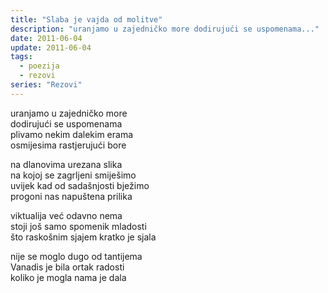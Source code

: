 ```yaml
---
title: "Slaba je vajda od molitve"
description: "uranjamo u zajedničko more dodirujući se uspomenama..."
date: 2011-06-04
update: 2011-06-04
tags:
  - poezija
  - rezovi
series: "Rezovi"
---
```


uranjamo u zajedničko more  
dodirujući se uspomenama  
plivamo nekim dalekim erama  
osmijesima rastjerujući bore

na dlanovima urezana slika  
na kojoj se zagrljeni smiješimo  
uvijek kad od sadašnjosti bježimo  
progoni nas napuštena prilika

viktualija već odavno nema  
stoji još samo spomenik mladosti  
što raskošnim sjajem kratko je sjala

nije se moglo dugo od tantijema  
Vanadis je bila ortak radosti  
koliko je mogla nama je dala
